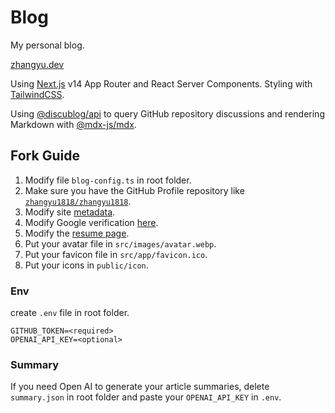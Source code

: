 # Blog

My personal blog.

[zhangyu.dev](zhangyu.dev)

Using [Next.js](https://nextjs.org/) v14 App Router and React Server Components. Styling with [TailwindCSS](https://tailwindcss.com/).

Using [@discublog/api](https://github.com/discublog/api) to query GitHub repository discussions and rendering Markdown with [@mdx-js/mdx](https://github.com/mdx-js/mdx).

## Fork Guide

1. Modify file `blog-config.ts` in root folder.
2. Make sure you have the GitHub Profile repository like [`zhangyu1818/zhangyu1818`](https://github.com/zhangyu1818/zhangyu1818).
3. Modify site [metadata](https://github.com/zhangyu1818/blog/blob/next14/src/app/layout.tsx#L40).
4. Modify Google verification [here](https://github.com/zhangyu1818/blog/blob/next14/src/app/layout.tsx#L65).
5. Modify the [resume page](https://github.com/zhangyu1818/blog/blob/next14/src/app/resume/page.tsx).
6. Put your avatar file in `src/images/avatar.webp`.
7. Put your favicon file in `src/app/favicon.ico`.
8. Put your icons in `public/icon`.

### Env

create `.env` file in root folder.

```text
GITHUB_TOKEN=<required>
OPENAI_API_KEY=<optional>
```

### Summary

If you need Open AI to generate your article summaries, delete `summary.json` in root folder and paste your `OPENAI_API_KEY` in `.env`.
